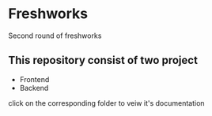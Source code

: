 # Freshworks
Second round of freshworks

<h2>This repository consist of two project</h2>
<ul>
  <li>Frontend</li>
  <li>Backend</li>
</ul>

click on the corresponding folder to veiw it's documentation
